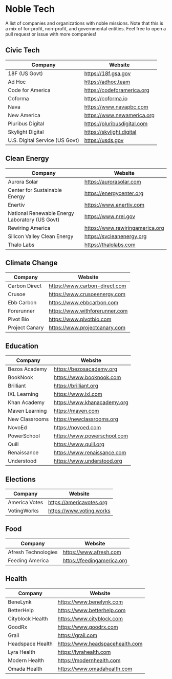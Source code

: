 # Noble Tech

A list of companies and organizations with noble missions. Note that this is a mix of for-profit, non-profit, and governmental entities. Feel free to open a pull request or issue with more companies!

## Civic Tech

| Company      | Website |
| ----------- | ----------- |
|18F (US Govt)|https://18f.gsa.gov|
| Ad Hoc      | https://adhoc.team       |
|Code for America|https://codeforamerica.org|
|Coforma|https://coforma.io|
| Nava | https://www.navapbc.com |
|New America|https://www.newamerica.org|
|Pluribus Digital|https://pluribusdigital.com|
| Skylight Digital   | https://skylight.digital|
|U.S. Digital Service (US Govt)|https://usds.gov|

## Clean Energy

|Company|Website|
|---|---|
|Aurora Solar|https://aurorasolar.com|
|Center for Sustainable Energy|https://energycenter.org|
|Enertiv|https://www.enertiv.com|
|National Renewable Energy Laboratory (US Govt)|https://www.nrel.gov|
|Rewiring America|https://www.rewiringamerica.org|
|Silicon Valley Clean Energy|https://svcleanenergy.org|
|Thalo Labs|https://thalolabs.com|

## Climate Change

|Company|Website|
|---|---|
|Carbon Direct|https://www.carbon-direct.com|
|Crusoe|https://www.crusoeenergy.com|
|Ebb Carbon|https://www.ebbcarbon.com|
|Forerunner|https://www.withforerunner.com|
|Pivot Bio|https://www.pivotbio.com|
|Project Canary|https://www.projectcanary.com|

## Education

|Company|Website|
|---|---|
|Bezos Academy|https://bezosacademy.org|
|BookNook|https://www.booknook.com|
|Brilliant|https://brilliant.org|
|IXL Learning|https://www.ixl.com|
|Khan Academy|https://www.khanacademy.org|
|Maven Learning|https://maven.com|
|New Classrooms|https://newclassrooms.org|
|NovoEd|https://novoed.com|
|PowerSchool|https://www.powerschool.com|
|Quill|https://www.quill.org|
|Renaissance|https://www.renaissance.com|
|Understood|https://www.understood.org|

## Elections

| Company      | Website |
| ----------- | ----------- |
|America Votes|https://americavotes.org|
|VotingWorks|https://www.voting.works|

## Food

| Company      | Website |
| ----------- | ----------- |
|Afresh Technologies|https://www.afresh.com|
|Feeding America|https://feedingamerica.org|

## Health

|Company|Website|
|---|---|
|BeneLynk|https://www.benelynk.com|
|BetterHelp|https://www.betterhelp.com|
|Cityblock Health|https://www.cityblock.com|
|GoodRx|https://www.goodrx.com|
|Grail|https://grail.com|
|Headspace Health|https://www.headspacehealth.com|
|Lyra Health|https://lyrahealth.com|
|Modern Health|https://modernhealth.com|
|Omada Health|https://www.omadahealth.com|


